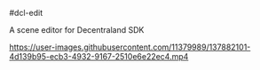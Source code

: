 #dcl-edit

A scene editor for Decentraland SDK


https://user-images.githubusercontent.com/11379989/137882101-4d139b95-ecb3-4932-9167-2510e6e22ec4.mp4

